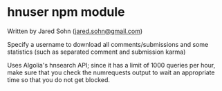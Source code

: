 # hnuser npm module

Written by Jared Sohn (jared.sohn@gmail.com)

Specify a username to download all comments/submissions and some statistics (such as separated comment and submission karma)

Uses Algolia's hnsearch API; since it has a limit of 1000 queries per hour, make sure that you check the numrequests output to wait an appropriate time so that you do not get blocked.
